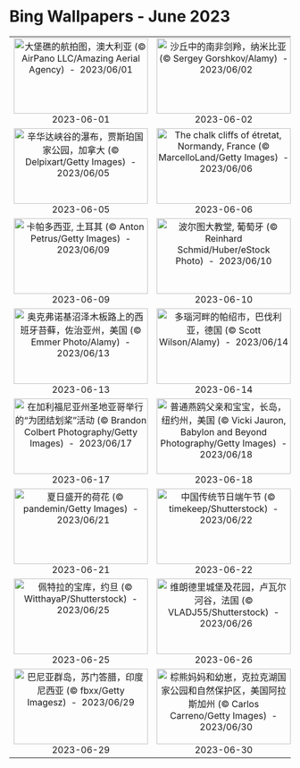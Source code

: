 # Bing Wallpapers - June 2023

| | | | |
|:-------------------------:|:-------------------------:|:-------------------------:|:-------------------------:|
| <a href="https://cn.bing.com/th?id=OHR.ReefAwareness_ZH-CN8840949729_UHD.jpg" target="_blank"><img src="https://cn.bing.com/th?id=OHR.ReefAwareness_ZH-CN8840949729_UHD.jpg&w=480" width="240" height="135" alt="大堡礁的航拍图，澳大利亚 (© AirPano LLC/Amazing Aerial Agency)  -  2023/06/01" title="大堡礁的航拍图，澳大利亚 (© AirPano LLC/Amazing Aerial Agency)  -  2023/06/01"></a><br>2023-06-01<br> | <a href="https://cn.bing.com/th?id=OHR.GemsbokNamibia_ZH-CN0963988839_UHD.jpg" target="_blank"><img src="https://cn.bing.com/th?id=OHR.GemsbokNamibia_ZH-CN0963988839_UHD.jpg&w=480" width="240" height="135" alt="沙丘中的南非剑羚，纳米比亚 (© Sergey Gorshkov/Alamy)  -  2023/06/02" title="沙丘中的南非剑羚，纳米比亚 (© Sergey Gorshkov/Alamy)  -  2023/06/02"></a><br>2023-06-02<br> | <a href="https://cn.bing.com/th?id=OHR.SouthKaibabTrail_ZH-CN1186135534_UHD.jpg" target="_blank"><img src="https://cn.bing.com/th?id=OHR.SouthKaibabTrail_ZH-CN1186135534_UHD.jpg&w=480" width="240" height="135" alt="大峡谷国家公园的南凯巴布步道，亚利桑那州，美国 (© Roman Khomlyak/Getty Images)  -  2023/06/03" title="大峡谷国家公园的南凯巴布步道，亚利桑那州，美国 (© Roman Khomlyak/Getty Images)  -  2023/06/03"></a><br>2023-06-03<br> | <a href="https://cn.bing.com/th?id=OHR.MauiBeach_ZH-CN1435658101_UHD.jpg" target="_blank"><img src="https://cn.bing.com/th?id=OHR.MauiBeach_ZH-CN1435658101_UHD.jpg&w=480" width="240" height="135" alt="怀阿纳帕纳帕州立公园的黑沙滩，茂宜岛，夏威夷，美国 (© Matt Anderson Photography/Getty Images)  -  2023/06/04" title="怀阿纳帕纳帕州立公园的黑沙滩，茂宜岛，夏威夷，美国 (© Matt Anderson Photography/Getty Images)  -  2023/06/04"></a><br>2023-06-04<br> |
| <a href="https://cn.bing.com/th?id=OHR.WaterfallsSunwaptaValley_ZH-CN1804229850_UHD.jpg" target="_blank"><img src="https://cn.bing.com/th?id=OHR.WaterfallsSunwaptaValley_ZH-CN1804229850_UHD.jpg&w=480" width="240" height="135" alt="辛华达峡谷的瀑布，贾斯珀国家公园，加拿大 (© Delpixart/Getty Images)  -  2023/06/05" title="辛华达峡谷的瀑布，贾斯珀国家公园，加拿大 (© Delpixart/Getty Images)  -  2023/06/05"></a><br>2023-06-05<br> | <a href="https://cn.bing.com/th?id=OHR.CliffsEtretat_ZH-CN1961838068_UHD.jpg" target="_blank"><img src="https://cn.bing.com/th?id=OHR.CliffsEtretat_ZH-CN1961838068_UHD.jpg&w=480" width="240" height="135" alt="The chalk cliffs of étretat, Normandy, France (© MarcelloLand/Getty Images)  -  2023/06/06" title="The chalk cliffs of étretat, Normandy, France (© MarcelloLand/Getty Images)  -  2023/06/06"></a><br>2023-06-06<br> | <a href="https://cn.bing.com/th?id=OHR.ChacoCulture_ZH-CN2098865361_UHD.jpg" target="_blank"><img src="https://cn.bing.com/th?id=OHR.ChacoCulture_ZH-CN2098865361_UHD.jpg&w=480" width="240" height="135" alt="普韦布洛·博尼托镇，查科文化国家历史公园，美国新墨西哥州 (© Ian Shive/Tandem Stills + Motion)  -  2023/06/07" title="普韦布洛·博尼托镇，查科文化国家历史公园，美国新墨西哥州 (© Ian Shive/Tandem Stills + Motion)  -  2023/06/07"></a><br>2023-06-07<br> | <a href="https://cn.bing.com/th?id=OHR.PlayfulHumpback_ZH-CN2241016258_UHD.jpg" target="_blank"><img src="https://cn.bing.com/th?id=OHR.PlayfulHumpback_ZH-CN2241016258_UHD.jpg&w=480" width="240" height="135" alt="座头鲸 (© Philip Thurston/Getty Images)  -  2023/06/08" title="座头鲸 (© Philip Thurston/Getty Images)  -  2023/06/08"></a><br>2023-06-08<br> |
| <a href="https://cn.bing.com/th?id=OHR.BalloonsTurkey_ZH-CN2791109350_UHD.jpg" target="_blank"><img src="https://cn.bing.com/th?id=OHR.BalloonsTurkey_ZH-CN2791109350_UHD.jpg&w=480" width="240" height="135" alt="卡帕多西亚, 土耳其 (© Anton Petrus/Getty Images)  -  2023/06/09" title="卡帕多西亚, 土耳其 (© Anton Petrus/Getty Images)  -  2023/06/09"></a><br>2023-06-09<br> | <a href="https://cn.bing.com/th?id=OHR.PortugalDay_ZH-CN2939429166_UHD.jpg" target="_blank"><img src="https://cn.bing.com/th?id=OHR.PortugalDay_ZH-CN2939429166_UHD.jpg&w=480" width="240" height="135" alt="波尔图大教堂, 葡萄牙 (© Reinhard Schmid/Huber/eStock Photo)  -  2023/06/10" title="波尔图大教堂, 葡萄牙 (© Reinhard Schmid/Huber/eStock Photo)  -  2023/06/10"></a><br>2023-06-10<br> | <a href="https://cn.bing.com/th?id=OHR.GoliathHeron_ZH-CN2413747227_UHD.jpg" target="_blank"><img src="https://cn.bing.com/th?id=OHR.GoliathHeron_ZH-CN2413747227_UHD.jpg&w=480" width="240" height="135" alt="巨鹭，克鲁格国家公园，南非 (© Johan Swanepoel/Alamy)  -  2023/06/11" title="巨鹭，克鲁格国家公园，南非 (© Johan Swanepoel/Alamy)  -  2023/06/11"></a><br>2023-06-11<br> | <a href="https://cn.bing.com/th?id=OHR.BigBendAnniv_ZH-CN3445097868_UHD.jpg" target="_blank"><img src="https://cn.bing.com/th?id=OHR.BigBendAnniv_ZH-CN3445097868_UHD.jpg&w=480" width="240" height="135" alt="仙人掌植物，得克萨斯州大弯国家公园，美国 (© Tim Fitzharris/Minden Pictures)  -  2023/06/12" title="仙人掌植物，得克萨斯州大弯国家公园，美国 (© Tim Fitzharris/Minden Pictures)  -  2023/06/12"></a><br>2023-06-12<br> |
| <a href="https://cn.bing.com/th?id=OHR.OkefenokeeSwamp_ZH-CN3640203783_UHD.jpg" target="_blank"><img src="https://cn.bing.com/th?id=OHR.OkefenokeeSwamp_ZH-CN3640203783_UHD.jpg&w=480" width="240" height="135" alt="奥克弗诺基沼泽木板路上的西班牙苔藓，佐治亚州，美国 (© Emmer Photo/Alamy)  -  2023/06/13" title="奥克弗诺基沼泽木板路上的西班牙苔藓，佐治亚州，美国 (© Emmer Photo/Alamy)  -  2023/06/13"></a><br>2023-06-13<br> | <a href="https://cn.bing.com/th?id=OHR.PassauSunsetJune_ZH-CN7563956674_UHD.jpg" target="_blank"><img src="https://cn.bing.com/th?id=OHR.PassauSunsetJune_ZH-CN7563956674_UHD.jpg&w=480" width="240" height="135" alt="多瑙河畔的帕绍市，巴伐利亚，德国 (© Scott Wilson/Alamy)  -  2023/06/14" title="多瑙河畔的帕绍市，巴伐利亚，德国 (© Scott Wilson/Alamy)  -  2023/06/14"></a><br>2023-06-14<br> | <a href="https://cn.bing.com/th?id=OHR.SmokyFireflies_ZH-CN3840923626_UHD.jpg" target="_blank"><img src="https://cn.bing.com/th?id=OHR.SmokyFireflies_ZH-CN3840923626_UHD.jpg&w=480" width="240" height="135" alt="同步萤火虫，大烟山国家公园，田纳西州，美国 (© Floris Van Bruegel/Minden Pictures)  -  2023/06/15" title="同步萤火虫，大烟山国家公园，田纳西州，美国 (© Floris Van Bruegel/Minden Pictures)  -  2023/06/15"></a><br>2023-06-15<br> | <a href="https://cn.bing.com/th?id=OHR.HawksbillTurtle_ZH-CN0562063994_UHD.jpg" target="_blank"><img src="https://cn.bing.com/th?id=OHR.HawksbillTurtle_ZH-CN0562063994_UHD.jpg&w=480" width="240" height="135" alt="游泳的鹰嘴海龟， 冲绳，日本 (© Robert Mallon/Getty Images)  -  2023/06/16" title="游泳的鹰嘴海龟， 冲绳，日本 (© Robert Mallon/Getty Images)  -  2023/06/16"></a><br>2023-06-16<br> |
| <a href="https://cn.bing.com/th?id=OHR.SurfSanDiego_ZH-CN1485510748_UHD.jpg" target="_blank"><img src="https://cn.bing.com/th?id=OHR.SurfSanDiego_ZH-CN1485510748_UHD.jpg&w=480" width="240" height="135" alt="在加利福尼亚州圣地亚哥举行的“为团结划桨”活动 (© Brandon Colbert Photography/Getty Images)  -  2023/06/17" title="在加利福尼亚州圣地亚哥举行的“为团结划桨”活动 (© Brandon Colbert Photography/Getty Images)  -  2023/06/17"></a><br>2023-06-17<br> | <a href="https://cn.bing.com/th?id=OHR.TernFather_ZH-CN1860589914_UHD.jpg" target="_blank"><img src="https://cn.bing.com/th?id=OHR.TernFather_ZH-CN1860589914_UHD.jpg&w=480" width="240" height="135" alt="普通燕鸥父亲和宝宝，长岛，纽约州，美国 (© Vicki Jauron, Babylon and Beyond Photography/Getty Images)  -  2023/06/18" title="普通燕鸥父亲和宝宝，长岛，纽约州，美国 (© Vicki Jauron, Babylon and Beyond Photography/Getty Images)  -  2023/06/18"></a><br>2023-06-18<br> | <a href="https://cn.bing.com/th?id=OHR.Fawn_ZH-CN2172152960_UHD.jpg" target="_blank"><img src="https://cn.bing.com/th?id=OHR.Fawn_ZH-CN2172152960_UHD.jpg&w=480" width="240" height="135" alt="奔跑在诺曼底草地上的小狍，法国 (© Gerard Lacz/Minden)  -  2023/06/19" title="奔跑在诺曼底草地上的小狍，法国 (© Gerard Lacz/Minden)  -  2023/06/19"></a><br>2023-06-19<br> | <a href="https://cn.bing.com/th?id=OHR.EagleTree_ZH-CN7775102951_UHD.jpg" target="_blank"><img src="https://cn.bing.com/th?id=OHR.EagleTree_ZH-CN7775102951_UHD.jpg&w=480" width="240" height="135" alt="秃鹰，通加斯国家森林，阿拉斯加，美国 (© Jaynes Gallery/Shutterstock)  -  2023/06/20" title="秃鹰，通加斯国家森林，阿拉斯加，美国 (© Jaynes Gallery/Shutterstock)  -  2023/06/20"></a><br>2023-06-20<br> |
| <a href="https://cn.bing.com/th?id=OHR.SummerSolstice2023_ZH-CN5038619036_UHD.jpg" target="_blank"><img src="https://cn.bing.com/th?id=OHR.SummerSolstice2023_ZH-CN5038619036_UHD.jpg&w=480" width="240" height="135" alt="夏日盛开的荷花 (© pandemin/Getty Images)  -  2023/06/21" title="夏日盛开的荷花 (© pandemin/Getty Images)  -  2023/06/21"></a><br>2023-06-21<br> | <a href="https://cn.bing.com/th?id=OHR.DragonBoatFestival2023_ZH-CN5255671687_UHD.jpg" target="_blank"><img src="https://cn.bing.com/th?id=OHR.DragonBoatFestival2023_ZH-CN5255671687_UHD.jpg&w=480" width="240" height="135" alt="中国传统节日端午节 (© timekeep/Shutterstock)  -  2023/06/22" title="中国传统节日端午节 (© timekeep/Shutterstock)  -  2023/06/22"></a><br>2023-06-22<br> | <a href="https://cn.bing.com/th?id=OHR.PollinatorMonarch_ZH-CN5556988827_UHD.jpg" target="_blank"><img src="https://cn.bing.com/th?id=OHR.PollinatorMonarch_ZH-CN5556988827_UHD.jpg&w=480" width="240" height="135" alt="帝王蝶在野花中取食 (© bookguy/Getty Images)  -  2023/06/23" title="帝王蝶在野花中取食 (© bookguy/Getty Images)  -  2023/06/23"></a><br>2023-06-23<br> | <a href="https://cn.bing.com/th?id=OHR.NhaTrang_ZH-CN5834700560_UHD.jpg" target="_blank"><img src="https://cn.bing.com/th?id=OHR.NhaTrang_ZH-CN5834700560_UHD.jpg&w=480" width="240" height="135" alt="芽富湾，芽庄，越南 (© Thang Tat Nguyen/Getty Images)  -  2023/06/24" title="芽富湾，芽庄，越南 (© Thang Tat Nguyen/Getty Images)  -  2023/06/24"></a><br>2023-06-24<br> |
| <a href="https://cn.bing.com/th?id=OHR.PetraTreasury_ZH-CN6007151900_UHD.jpg" target="_blank"><img src="https://cn.bing.com/th?id=OHR.PetraTreasury_ZH-CN6007151900_UHD.jpg&w=480" width="240" height="135" alt="佩特拉的宝库，约旦 (© WitthayaP/Shutterstock)  -  2023/06/25" title="佩特拉的宝库，约旦 (© WitthayaP/Shutterstock)  -  2023/06/25"></a><br>2023-06-25<br> | <a href="https://cn.bing.com/th?id=OHR.VillandryGarden_ZH-CN6140359139_UHD.jpg" target="_blank"><img src="https://cn.bing.com/th?id=OHR.VillandryGarden_ZH-CN6140359139_UHD.jpg&w=480" width="240" height="135" alt="维朗德里城堡及花园，卢瓦尔河谷，法国 (© VLADJ55/Shutterstock)  -  2023/06/26" title="维朗德里城堡及花园，卢瓦尔河谷，法国 (© VLADJ55/Shutterstock)  -  2023/06/26"></a><br>2023-06-26<br> | <a href="https://cn.bing.com/th?id=OHR.SedonaSunset_ZH-CN6289462383_UHD.jpg" target="_blank"><img src="https://cn.bing.com/th?id=OHR.SedonaSunset_ZH-CN6289462383_UHD.jpg&w=480" width="240" height="135" alt="塞多纳，亚利桑那州，美国 (© Jonathan Ross/Getty Images)  -  2023/06/27" title="塞多纳，亚利桑那州，美国 (© Jonathan Ross/Getty Images)  -  2023/06/27"></a><br>2023-06-27<br> | <a href="https://cn.bing.com/th?id=OHR.ItalyCinqueTerre_ZH-CN6495965228_UHD.jpg" target="_blank"><img src="https://cn.bing.com/th?id=OHR.ItalyCinqueTerre_ZH-CN6495965228_UHD.jpg&w=480" width="240" height="135" alt="韦尔纳扎，五渔村，意大利 (© Rubin Versigny/Getty Images)  -  2023/06/28" title="韦尔纳扎，五渔村，意大利 (© Rubin Versigny/Getty Images)  -  2023/06/28"></a><br>2023-06-28<br> |
| <a href="https://cn.bing.com/th?id=OHR.BanyakIslands_ZH-CN6620304821_UHD.jpg" target="_blank"><img src="https://cn.bing.com/th?id=OHR.BanyakIslands_ZH-CN6620304821_UHD.jpg&w=480" width="240" height="135" alt="巴尼亚群岛，苏门答腊，印度尼西亚 (© fbxx/Getty Imagesz)  -  2023/06/29" title="巴尼亚群岛，苏门答腊，印度尼西亚 (© fbxx/Getty Imagesz)  -  2023/06/29"></a><br>2023-06-29<br> | <a href="https://cn.bing.com/th?id=OHR.ClamBears_ZH-CN5686721500_UHD.jpg" target="_blank"><img src="https://cn.bing.com/th?id=OHR.ClamBears_ZH-CN5686721500_UHD.jpg&w=480" width="240" height="135" alt="棕熊妈妈和幼崽，克拉克湖国家公园和自然保护区，美国阿拉斯加州 (© Carlos Carreno/Getty Images)  -  2023/06/30" title="棕熊妈妈和幼崽，克拉克湖国家公园和自然保护区，美国阿拉斯加州 (© Carlos Carreno/Getty Images)  -  2023/06/30"></a><br>2023-06-30<br> |  |  |

